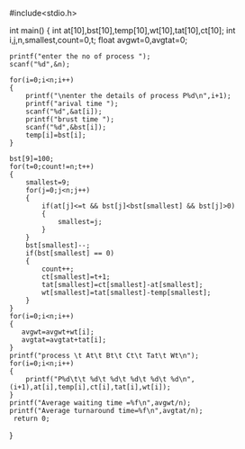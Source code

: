 #include<stdio.h>

int main()
{
	int at[10],bst[10],temp[10],wt[10],tat[10],ct[10];
	int i,j,n,smallest,count=0,t;
	float avgwt=0,avgtat=0;
	
	printf("enter the no of process ");
	scanf("%d",&n);
	
	for(i=0;i<n;i++)
	{
		printf("\nenter the details of process P%d\n",i+1);
		printf("arival time ");
		scanf("%d",&at[i]);
		printf("brust time ");
		scanf("%d",&bst[i]);
		temp[i]=bst[i];
	}
	
	bst[9]=100;
	for(t=0;count!=n;t++)
	{
		smallest=9;
		for(j=0;j<n;j++)
		{
			if(at[j]<=t && bst[j]<bst[smallest] && bst[j]>0)
			{
				smallest=j;
			}
		}
		bst[smallest]--;
		if(bst[smallest] == 0)
  		{
   			count++;
   			ct[smallest]=t+1;
   			tat[smallest]=ct[smallest]-at[smallest];
   			wt[smallest]=tat[smallest]-temp[smallest];
  		}
 	}
 	for(i=0;i<n;i++)
 	{
 	   avgwt=avgwt+wt[i];
 	   avgtat=avgtat+tat[i];
    }
 	printf("process \t At\t Bt\t Ct\t Tat\t Wt\n");
 	for(i=0;i<n;i++)
 	{
 		printf("P%d\t\t %d\t %d\t %d\t %d\t %d\n",(i+1),at[i],temp[i],ct[i],tat[i],wt[i]);
	}
	printf("Average waiting time =%f\n",avgwt/n);
	printf("Average turnaround time=%f\n",avgtat/n);
     return 0;     
}
